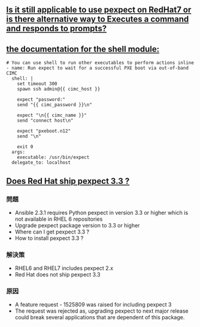 ## [Is it still applicable to use pexpect on RedHat7 or is there alternative way to Executes a command and responds to prompts?](https://stackoverflow.com/questions/56126549/is-it-still-applicable-to-use-pexpect-on-redhat7-or-is-there-alternative-way-to)
## [the documentation for the shell module:](https://docs.ansible.com/ansible/latest/modules/shell_module.html#examples)

```
# You can use shell to run other executables to perform actions inline
- name: Run expect to wait for a successful PXE boot via out-of-band CIMC
  shell: |
    set timeout 300
    spawn ssh admin@{{ cimc_host }}

    expect "password:"
    send "{{ cimc_password }}\n"

    expect "\n{{ cimc_name }}"
    send "connect host\n"

    expect "pxeboot.n12"
    send "\n"

    exit 0
  args:
    executable: /usr/bin/expect
  delegate_to: localhost
```

## [Does Red Hat ship pexpect 3.3 ?](https://access.redhat.com/solutions/3440581)
### 問題
- Ansible 2.3.1 requires Python pexpect in version 3.3 or higher which is not available in RHEL 6 repositories
- Upgrade pexpect package version to 3.3 or higher
- Where can I get pexpect 3.3 ?
- How to install pexpect 3.3 ?

### 解決策
- RHEL6 and RHEL7 includes pexpect 2.x
- Red Hat does not ship pexpect 3.3

### 原因
- A feature request - 1525809 was raised for including pexpect 3
- The request was rejected as, upgrading pexpect to next major release could break several applications that are dependent of this package.

